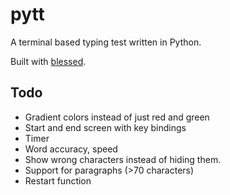 # pytt
A terminal based typing test written in Python.

Built with [blessed](https://github.com/jquast/blessed).

## Todo
- Gradient colors instead of just red and green
- Start and end screen with key bindings
- Timer
- Word accuracy, speed
- Show wrong characters instead of hiding them.
- Support for paragraphs (>70 characters)
- Restart function
